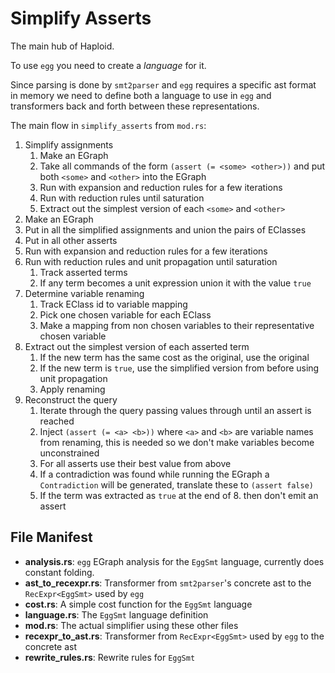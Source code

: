 # Simplify Asserts

The main hub of Haploid.

To use `egg` you need to create a _language_ for it.

Since parsing is done by `smt2parser` and `egg` requires a specific ast format in memory we need to define both a language to use in `egg` and transformers back and forth between these representations.

The main flow in `simplify_asserts` from `mod.rs`:

1. Simplify assignments
    1. Make an EGraph
    2. Take all commands of the form `(assert (= <some> <other>))` and put both `<some>` and `<other>` into the EGraph
    3. Run with expansion and reduction rules for a few iterations
    4. Run with reduction rules until saturation
    5. Extract out the simplest version of each `<some>` and `<other>`
2. Make an EGraph
3. Put in all the simplified assignments and union the pairs of EClasses
4. Put in all other asserts
5. Run with expansion and reduction rules for a few iterations
6. Run with reduction rules and unit propagation until saturation
    1. Track asserted terms
    2. If any term becomes a unit expression union it with the value `true`
7. Determine variable renaming
    1. Track EClass id to variable mapping
    2. Pick one chosen variable for each EClass
    3. Make a mapping from non chosen variables to their representative chosen variable
8. Extract out the simplest version of each asserted term
    1. If the new term has the same cost as the original, use the original
    2. If the new term is `true`, use the simplified version from before using unit propagation
    3. Apply renaming
9. Reconstruct the query
    1. Iterate through the query passing values through until an assert is reached
    2. Inject `(assert (= <a> <b>))` where `<a>` and `<b>` are variable names from renaming, this is needed so we don't make variables become unconstrained
    3. For all asserts use their best value from above
    4. If a contradiction was found while running the EGraph a `Contradiction` will be generated, translate these to `(assert false)`
    5. If the term was extracted as `true` at the end of 8. then don't emit an assert


## File Manifest

* __analysis.rs__: `egg` EGraph analysis for the `EggSmt` language, currently does constant folding.
* __ast_to_recexpr.rs__: Transformer from `smt2parser`'s concrete ast to the `RecExpr<EggSmt>` used by `egg`
* __cost.rs__: A simple cost function for the `EggSmt` language
* __language.rs__: The `EggSmt` language definition
* __mod.rs__: The actual simplifier using these other files
* __recexpr_to_ast.rs__: Transformer from `RecExpr<EggSmt>` used by `egg` to the concrete ast
* __rewrite_rules.rs__: Rewrite rules for `EggSmt`